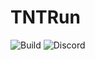 # TNTRun
![Build](https://github.com/KM127PL/TNTRun/workflows/Build/badge.svg) ![Discord](https://img.shields.io/discord/767036231694942218)
